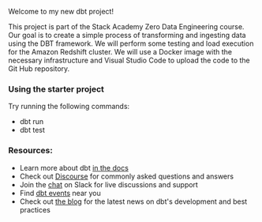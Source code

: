 Welcome to my new dbt project!

This project is part of the Stack Academy Zero Data Engineering course. Our goal is to create a simple process of transforming and ingesting data using the DBT framework. We will perform some testing and load execution for the Amazon Redshift cluster. We will use a Docker image with the necessary infrastructure and Visual Studio Code to upload the code to the Git Hub repository.

### Using the starter project

Try running the following commands:
- dbt run
- dbt test


### Resources:
- Learn more about dbt [in the docs](https://docs.getdbt.com/docs/introduction)
- Check out [Discourse](https://discourse.getdbt.com/) for commonly asked questions and answers
- Join the [chat](https://community.getdbt.com/) on Slack for live discussions and support
- Find [dbt events](https://events.getdbt.com) near you
- Check out [the blog](https://blog.getdbt.com/) for the latest news on dbt's development and best practices
